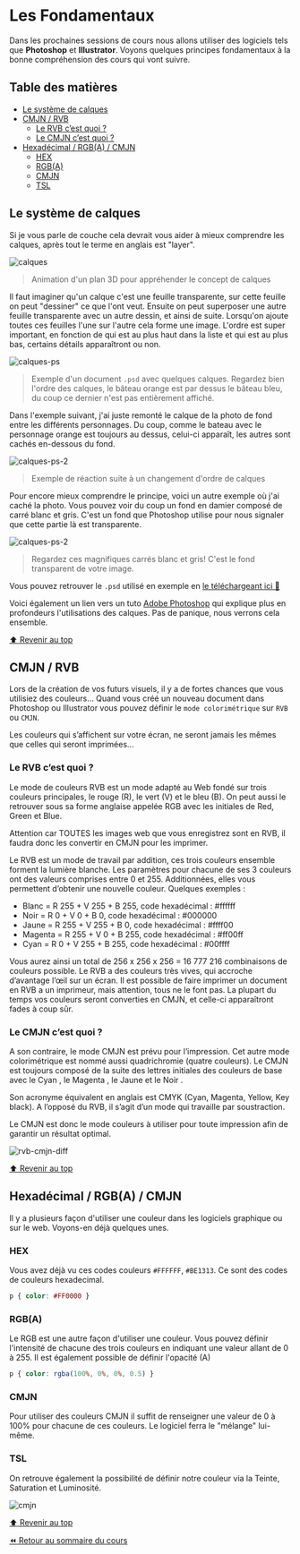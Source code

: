 <!-- omit in toc -->
# Les Fondamentaux

Dans les prochaines sessions de cours nous allons utiliser des logiciels tels que **Photoshop** et **Illustrator**. Voyons quelques principes fondamentaux à la bonne compréhension des cours qui vont suivre.

<!-- omit in toc -->
## Table des matières

- [Le système de calques](#le-système-de-calques)
- [CMJN / RVB](#cmjn--rvb)
  - [Le RVB c’est quoi ?](#le-rvb-cest-quoi-)
  - [Le CMJN c’est quoi ?](#le-cmjn-cest-quoi-)
- [Hexadécimal / RGB(A) / CMJN](#hexadécimal--rgba--cmjn)
  - [HEX](#hex)
  - [RGB(A)](#rgba)
  - [CMJN](#cmjn)
  - [TSL](#tsl)

## Le système de calques

Si je vous parle de couche cela devrait vous aider à mieux comprendre les calques, après tout le terme en anglais est "layer".

![calques](./img/02/calques.gif)

> Animation d'un plan 3D pour appréhender le concept de calques

Il faut imaginer qu'un calque c'est une feuille transparente, sur cette feuille on peut "dessiner" ce que l'ont veut. Ensuite on peut superposer une autre feuille transparente avec un autre dessin, et ainsi de suite. Lorsqu'on ajoute toutes ces feuilles l'une sur l'autre cela forme une image. L'ordre est super important, en fonction de qui est au plus haut dans la liste et qui est au plus bas, certains détails apparaîtront ou non.

![calques-ps](img/02/calques-ps.png)

> Exemple d'un document `.psd` avec quelques calques. Regardez bien l'ordre des calques, le bâteau orange est par dessus le bâteau bleu, du coup ce dernier n'est pas entièrement affiché.

Dans l'exemple suivant, j'ai juste remonté le calque de la photo de fond entre les différents personnages. Du coup, comme le bateau avec le personnage orange est toujours au dessus, celui-ci apparaît, les autres sont cachés en-dessous du fond.

![calques-ps-2](img/02/calques-ps-2.png)

> Exemple de réaction suite à un changement d'ordre de calques

Pour encore mieux comprendre le principe, voici un autre exemple où j'ai caché la photo. Vous pouvez voir du coup un fond en damier composé de carré blanc et gris. C'est un fond que Photoshop utilise pour nous signaler que cette partie là est transparente.

![calques-ps-2](img/02/calques-opacity.png)

> Regardez ces magnifiques carrés blanc et gris! C'est le fond transparent de votre image.

Vous pouvez retrouver le ```.psd``` utilisé en exemple en [le téléchargeant ici :floppy_disk:](https://drive.google.com/file/d/1W3rlU91HKrIuuZS1AdalwqmL_MZOQSt7/view?usp=sharing)

Voici également un lien vers un tuto [Adobe Photoshop](https://helpx.adobe.com/be_fr/photoshop/how-to/ps-layers-basics.html) qui explique plus en profondeurs l'utilisations des calques. Pas de panique, nous verrons cela ensemble.

[:arrow_up: Revenir au top](#table-des-matières)

## CMJN / RVB

Lors de la création de vos futurs visuels, il y a de fortes chances que vous utilisiez des couleurs… Quand vous créé un nouveau document dans Photoshop ou Illustrator vous pouvez définir le `mode colorimétrique` sur `RVB` ou `CMJN`. 

Les couleurs qui s’affichent sur votre écran, ne seront jamais les mêmes que celles qui seront imprimées...

### Le RVB c’est quoi ?

Le mode de couleurs RVB est un mode adapté au Web fondé sur trois couleurs principales, le rouge (R), le vert (V) et le bleu (B). On peut aussi le retrouver sous sa forme anglaise appelée RGB avec les initiales de Red, Green et Blue.

Attention car TOUTES les images web que vous enregistrez sont en RVB, il faudra donc les convertir en CMJN pour les imprimer.

Le RVB est un mode de travail par addition, ces trois couleurs ensemble forment la lumière blanche. Les paramètres pour chacune de ses 3 couleurs ont des valeurs comprises entre 0 et 255. Additionnées, elles vous permettent d’obtenir une nouvelle couleur. Quelques exemples :

- Blanc = R 255 + V 255 + B 255, code hexadécimal : #ffffff
- Noir = R 0 + V 0 + B 0, code hexadécimal : #000000
- Jaune = R 255 + V 255 + B 0, code hexadécimal : #ffff00
- Magenta = R 255 + V 0 + B 255, code hexadécimal : #ff00ff
- Cyan = R 0 + V 255 + B 255, code hexadécimal : #00ffff

Vous aurez ainsi un total de 256 x 256 x 256 = 16 777 216 combinaisons de couleurs possible. Le RVB a des couleurs très vives, qui accroche d’avantage l’œil sur un écran. Il est possible de faire imprimer un document en RVB a un imprimeur, mais attention, tous ne le font pas. La plupart du temps vos couleurs seront converties en CMJN, et celle-ci apparaîtront fades à coup sûr.

### Le CMJN c’est quoi ?

A son contraire, le mode CMJN est prévu pour l’impression. Cet autre mode colorimétrique est nommé aussi quadrichromie (quatre couleurs). Le CMJN est toujours composé de la suite des lettres initiales des couleurs de base avec le Cyan ,  le Magenta , le Jaune et le Noir .

Son acronyme équivalent en anglais est CMYK (Cyan, Magenta, Yellow, Key black). A l’opposé du RVB, il s’agit d’un mode qui travaille par soustraction.

Le CMJN est donc le mode couleurs à utiliser pour toute impression afin de garantir un résultat optimal.

![rvb-cmjn-diff](./img/02/rvb-cmjn.jpeg)

[:arrow_up: Revenir au top](#table-des-matières)

## Hexadécimal / RGB(A) / CMJN

Il y a plusieurs façon d'utiliser une couleur dans les logiciels graphique ou sur le web. Voyons-en déjà quelques unes.

### HEX

Vous avez déjà vu ces codes couleurs `#FFFFFF`, `#BE1313`. Ce sont des codes de couleurs hexadecimal.

```css
p { color: #FF0000 }
```

### RGB(A)

Le RGB est une autre façon d'utiliser une couleur. Vous pouvez définir l'intensité de chacune des trois couleurs en indiquant une valeur allant de 0 à 255. Il est également possible de définir l'opacité (A)

```css
p { color: rgba(100%, 0%, 0%, 0.5) }
```

### CMJN

Pour utiliser des couleurs CMJN il suffit de renseigner une valeur de 0 à 100% pour chacune de ces couleurs. Le logiciel ferra le "mélange" lui-même.

### TSL

On retrouve également la possibilité de définir notre couleur via la Teinte, Saturation et Luminosité.

![cmjn](img/02/cmjn.png)

[:arrow_up: Revenir au top](#table-des-matières)

[:rewind: Retour au sommaire du cours](./README.md#table-des-matières)
